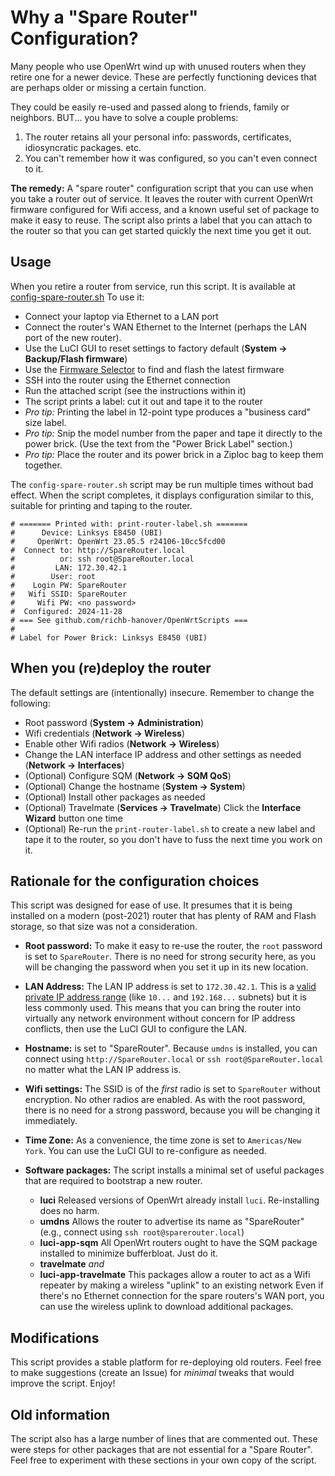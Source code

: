 # Why a "Spare Router" Configuration?

Many people who use OpenWrt wind up with unused routers when
they retire one for a newer device.
These are perfectly functioning devices that are perhaps older
or missing a certain function.

They could be easily re-used and passed along to friends, family or neighbors.
BUT... you have to solve a couple problems:

1. The router retains all your personal info:
  passwords, certificates, idiosyncratic packages. etc.
2. You can't remember how it was configured, so you
  can't even connect to it.

**The remedy:** A "spare router" configuration script that
you can use when you take a router out of service.
It leaves the router with current OpenWrt firmware
configured for Wifi access, and
a known useful set of package to make it easy to reuse.
The script also prints a label that you can attach to
the router so that you can get started quickly the next
time you get it out.

## Usage

When you retire a router from service, run this script.
It is available at
[config-spare-router.sh](https://github.com/richb-hanover/OpenWrtScripts/blob/master/config-spare-router.sh)
To use it:

* Connect your laptop via Ethernet to a LAN port
* Connect the router's WAN Ethernet to the Internet
  (perhaps the LAN port of the new router).
* Use the LuCI GUI to reset settings to
  factory default (**System -> Backup/Flash firmware**)
* Use the [Firmware Selector](https://firmware-selector.openwrt.org/)
  to find and flash the latest firmware
* SSH into the router using the Ethernet connection
* Run the attached script (see the instructions within it)
* The script prints a label: cut it out and tape it to the router
* _Pro tip:_ Printing the label in 12-point type produces a 
  "business card" size label.
* _Pro tip:_ Snip the model number from the paper
  and tape it directly to the power brick.
  (Use the text from the "Power Brick Label" section.)
* _Pro tip:_ Place the router and its power brick in a Ziploc bag
  to keep them together.

The `config-spare-router.sh` script may be run multiple times without bad effect.
When the script completes, it displays configuration similar to this,
suitable for printing and taping to the router.

```text
# ======= Printed with: print-router-label.sh =======
#      Device: Linksys E8450 (UBI)
#     OpenWrt: OpenWrt 23.05.5 r24106-10cc5fcd00
#  Connect to: http://SpareRouter.local
#          or: ssh root@SpareRouter.local
#         LAN: 172.30.42.1
#        User: root
#    Login PW: SpareRouter
#   Wifi SSID: SpareRouter
#     Wifi PW: <no password>
#  Configured: 2024-11-28
# === See github.com/richb-hanover/OpenWrtScripts ===
#
# Label for Power Brick: Linksys E8450 (UBI)
```

## When you (re)deploy the router

The default settings are (intentionally) insecure.
Remember to change the following:

* Root password (**System -> Administration**)
* Wifi credentials (**Network -> Wireless**)
* Enable other Wifi radios (**Network -> Wireless**)
* Change the LAN interface IP address and other settings as needed (**Network -> Interfaces**)
* (Optional) Configure SQM (**Network -> SQM QoS**)
* (Optional) Change the hostname (**System -> System**)
* (Optional) Install other packages as needed
* (Optional) Travelmate (**Services -> Travelmate**)
  Click the **Interface Wizard** button one time
* (Optional) Re-run the `print-router-label.sh` to create
  a new label and tape it to the router, so you don't
  have to fuss the next time you work on it.

## Rationale for the configuration choices

This script was designed for ease of use.
It presumes that it is being installed on a modern (post-2021)
router that has plenty of RAM and Flash storage, so that size
was not a consideration.

* **Root password:** To make it easy to re-use the router,
  the `root` password is set to `SpareRouter`.
  There is no need for strong security here, as you will be changing
  the password when you set it up in its new location.
* **LAN Address:** The LAN IP address is set to `172.30.42.1`.
  This is a
  [valid private IP address range](https://en.wikipedia.org/wiki/Private_network)
  (like `10...` and `192.168...` subnets) but it is less commonly used.
  This means that you can bring the router into virtually any
  network environment without concern for IP address conflicts,
  then use the LuCI GUI to configure the LAN.
* **Hostname:** is set to "SpareRouter".
  Because `umdns` is installed, you can connect using
  `http://SpareRouter.local` or `ssh root@SpareRouter.local`
  no matter what the LAN IP address is.
* **Wifi settings:** The SSID is of the _first_ radio is set
  to `SpareRouter` without encryption.
  No other radios are enabled.
  As with the root password, there is no need for a strong password,
  because you will be changing it immediately.
* **Time Zone:** As a convenience, the time zone is set to `Americas/New York`.
  You can use the LuCI GUI to re-configure as needed.
* **Software packages:** The script installs a minimal set of useful
  packages that are required to bootstrap a new router.

  * **luci** Released versions of OpenWrt already install `luci`.
    Re-installing does no harm.
  * **umdns** Allows the router to advertise its name as "SpareRouter"
    (e.g., connect using `ssh root@sparerouter.local`)
  * **luci-app-sqm** All OpenWrt routers ought to have the SQM package
    installed to minimize bufferbloat. Just do it.
  * **travelmate** _and_
  * **luci-app-travelmate** This packages allow a router to
    act as a Wifi repeater by making a wireless "uplink"
    to an existing network
    Even if there's no Ethernet connection for the spare routers's WAN port,
    you can use the wireless uplink to download additional packages.

## Modifications

This script provides a stable platform for re-deploying old routers.
Feel free to make suggestions (create an Issue) for _minimal_ tweaks that
would improve the script. Enjoy!

## Old information

The script also has a large number of lines that are commented out.
These were steps for other packages that are not essential for a "Spare Router".
Feel free to experiment with these sections in your own copy of the script.

